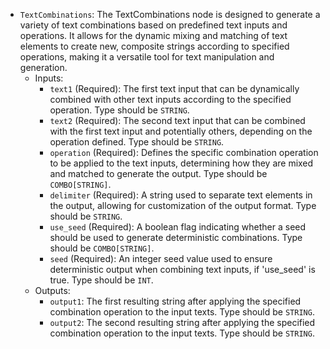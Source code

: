 - `TextCombinations`: The TextCombinations node is designed to generate a variety of text combinations based on predefined text inputs and operations. It allows for the dynamic mixing and matching of text elements to create new, composite strings according to specified operations, making it a versatile tool for text manipulation and generation.
    - Inputs:
        - `text1` (Required): The first text input that can be dynamically combined with other text inputs according to the specified operation. Type should be `STRING`.
        - `text2` (Required): The second text input that can be combined with the first text input and potentially others, depending on the operation defined. Type should be `STRING`.
        - `operation` (Required): Defines the specific combination operation to be applied to the text inputs, determining how they are mixed and matched to generate the output. Type should be `COMBO[STRING]`.
        - `delimiter` (Required): A string used to separate text elements in the output, allowing for customization of the output format. Type should be `STRING`.
        - `use_seed` (Required): A boolean flag indicating whether a seed should be used to generate deterministic combinations. Type should be `COMBO[STRING]`.
        - `seed` (Required): An integer seed value used to ensure deterministic output when combining text inputs, if 'use_seed' is true. Type should be `INT`.
    - Outputs:
        - `output1`: The first resulting string after applying the specified combination operation to the input texts. Type should be `STRING`.
        - `output2`: The second resulting string after applying the specified combination operation to the input texts. Type should be `STRING`.
